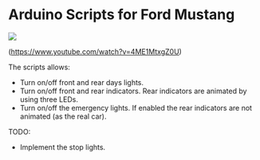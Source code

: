 # Arduino Scripts for Ford Mustang

![](ford-mustang-gt.gif)

(https://www.youtube.com/watch?v=4ME1MtxgZ0U)

The scripts allows:
 * Turn on/off front and rear days lights.
 * Turn on/off front and rear indicators. Rear indicators are animated by using three LEDs.
 * Turn on/off the emergency lights. If enabled the rear indicators are not animated (as the real car).

TODO:
 * Implement the stop lights.
